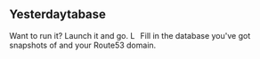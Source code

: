 ## Yesterdaytabase



Want to run it? Launch it and go. <a style="text-decoration: none" href="https://console.aws.amazon.com/cloudformation/home?region=us-east-1#/stacks/new?stackName=yesterdaytabase&amp;templateURL=https://s3.amazonaws.com/demos.serverlesscode.com/pub%2flambda%2fyesterdaytabase%2ftemplate.json">
  <img style="height: 1em" src="https://serverlesscode.com/img/cloudformation-launch-stack.png" alt="Launch stack yesterdaytabase">
</a> Fill in the database you've got snapshots of and your Route53 domain.
